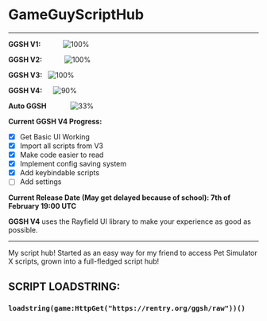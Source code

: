 # GameGuyScriptHub
------------------------------------------------------------------------------------
**GGSH V1:**            ![100%](https://progress-bar.dev/100/?title=deprecated)

**GGSH V2:**            ![100%](https://progress-bar.dev/100/?title=deprecated)

**GGSH V3:**   ![100%](https://progress-bar.dev/100/?title=no major updates)

**GGSH V4:**      ![90%](https://progress-bar.dev/90/?title=in development)

**Auto GGSH**             ![33%](https://progress-bar.dev/33/?title=on hold)

**Current GGSH V4 Progress:**
- [x] Get Basic UI Working
- [x] Import all scripts from V3
- [x] Make code easier to read
- [x] Implement config saving system
- [x] Add keybindable scripts
- [ ] Add settings

**Current Release Date (May get delayed because of school): 7th of February 19:00 UTC**

**GGSH V4** uses the Rayfield UI library to make your experience as good as possible.
- -----------------------------------------------------------------------------------
My script hub! Started as an easy way for my friend to access Pet Simulator X scripts, grown into a full-fledged script hub!
## SCRIPT LOADSTRING:
### `loadstring(game:HttpGet("https://rentry.org/ggsh/raw"))()`
